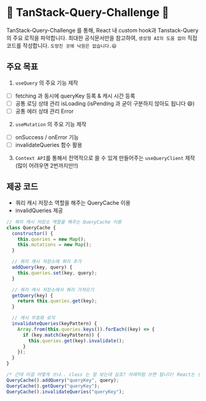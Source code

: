 # 🌴 TanStack-Query-Challenge 🌴

TanStack-Query-Challenge 를 통해, React 내 custom hook과 Tanstack-Query의 주요 로직을 파악합니다. 최대한 공식문서만을 참고하여, `생성형 AI의 도움 없이` 직접 코드를 작성합니다. `도망친 곳에 낙원은 없습니다.😄`

## 주요 목표

1. `useQuery` 의 주요 기능 제작

- [ ] fetching 과 동시에 queryKey 등록 & 캐시 시간 등록
- [ ] 공통 로딩 상태 관리 isLoading (isPending 과 굳이 구분하지 않아도 됩니다 😄)
- [ ] 공통 에러 상태 관리 Error

2. `useMutation` 의 주요 기능 제작

- [ ] onSuccess / onError 기능
- [ ] invalidateQueries 함수 활용

3. `Context API`를 통해서 전역적으로 쓸 수 있게 만들어주는 `useQueryClient` 제작 (많이 어려우면 2번까지만!!)

## 제공 코드

- 쿼리 캐시 저장소 역할을 해주는 QueryCache 이용
- invalidQueries 제공

```javascript
// 쿼리 캐시 저장소 역할을 해주는 QueryCache 이용
class QueryCache {
  constructor() {
    this.queries = new Map();
    this.mutations = new Map();
  }

  // 쿼리 캐시 저장소에 쿼리 추가
  addQuery(key, query) {
    this.queries.set(key, query);
  }

  // 쿼리 캐시 저장소에서 쿼리 가져오기
  getQuery(key) {
    return this.queries.get(key);
  }

  // 캐시 무효화 로직
  invalidateQueries(keyPattern) {
    Array.from(this.queries.keys()).forEach((key) => {
      if (key.match(keyPattern)) {
        this.queries.get(key).invalidate();
      }
    });
  }
}

/* 근데 이걸 어떻게 쓰냐.. class 는 첨 보는데 싶죠? 아래처럼 쓰면 됩니다! React는 원래 Class 기반이었다는 거 알고 있나요? 😄 */
QueryCache().addQuery("queryKey", query);
QueryCache().getQuery("queryKey");
QueryCache().invalidateQueries("queryKey");
```

##
